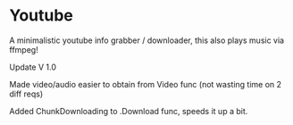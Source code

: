 # Youtube
A minimalistic youtube info grabber / downloader, this also plays music via ffmpeg!

Update V 1.0

Made video/audio easier to obtain from Video func (not wasting time on 2 diff reqs)

Added ChunkDownloading to .Download func, speeds it up a bit.


